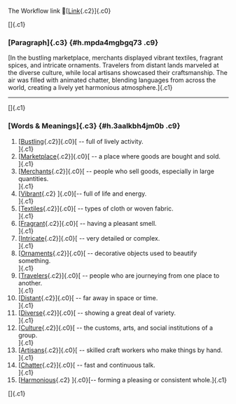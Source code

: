 The Workflow link
👏[[Link](https://www.google.com/url?q=http://www.google.com&sa=D&source=editors&ust=1756931890459753&usg=AOvVaw1Ma_TyoWjluMeFuijdzw4V){.c2}]{.c0}

[]{.c1}

### [Paragraph]{.c3} {#h.mpda4mgbgq73 .c9}

[In the bustling marketplace, merchants displayed vibrant textiles,
fragrant spices, and intricate ornaments. Travelers from distant lands
marveled at the diverse culture, while local artisans showcased their
craftsmanship. The air was filled with animated chatter, blending
languages from across the world, creating a lively yet harmonious
atmosphere.]{.c1}

------------------------------------------------------------------------

[]{.c1}

### [Words & Meanings]{.c3} {#h.3aalkbh4jm0b .c9}

1.  [[Bustling](https://www.google.com/url?q=http://www.google.com&sa=D&source=editors&ust=1756931890460773&usg=AOvVaw1_PUuA_xLRkWkRZYaFCYDn){.c2}]{.c0}[ --
    full of lively activity.\
    ]{.c1}
2.  [[Marketplace](https://www.google.com/url?q=http://www.google.com&sa=D&source=editors&ust=1756931890461049&usg=AOvVaw1EwSCQNjDVcDW7os-tqFQ0){.c2}]{.c0}[ --
    a place where goods are bought and sold.\
    ]{.c1}
3.  [[Merchants](https://www.google.com/url?q=http://www.google.com&sa=D&source=editors&ust=1756931890461318&usg=AOvVaw0XIsoVUr9aOf10FTSsJYlX){.c2}]{.c0}[ --
    people who sell goods, especially in large quantities.\
    ]{.c1}
4.  [[Vibrant](https://www.google.com/url?q=http://www.google.com&sa=D&source=editors&ust=1756931890461591&usg=AOvVaw3HUmWuX_B31GJH9HeVv91f){.c2}
    ]{.c0}[-- full of life and energy.\
    ]{.c1}
5.  [[Textiles](https://www.google.com/url?q=http://www.google.com&sa=D&source=editors&ust=1756931890461812&usg=AOvVaw0OP23RC4ISYjsn6nE6Bpq_){.c2}]{.c0}[ --
    types of cloth or woven fabric.\
    ]{.c1}
6.  [[Fragrant](https://www.google.com/url?q=http://www.google.com&sa=D&source=editors&ust=1756931890462050&usg=AOvVaw0l7vslbUR7FE_eGrBwEGWy){.c2}]{.c0}[ --
    having a pleasant smell.\
    ]{.c1}
7.  [[Intricate](https://www.google.com/url?q=http://www.google.com&sa=D&source=editors&ust=1756931890462268&usg=AOvVaw22jEAScIftTrnGSH_HQ0vm){.c2}]{.c0}[ --
    very detailed or complex.\
    ]{.c1}
8.  [[Ornaments](https://www.google.com/url?q=http://www.google.com&sa=D&source=editors&ust=1756931890462526&usg=AOvVaw2uHZHEKVmS3g12Xv2UaBkF){.c2}]{.c0}[ --
    decorative objects used to beautify something.\
    ]{.c1}
9.  [[Travelers](https://www.google.com/url?q=http://www.google.com&sa=D&source=editors&ust=1756931890462706&usg=AOvVaw3m1yRF-Xtndz-jXxxyOgzT){.c2}]{.c0}[ --
    people who are journeying from one place to another.\
    ]{.c1}
10. [[Distant](https://www.google.com/url?q=http://www.google.com&sa=D&source=editors&ust=1756931890462860&usg=AOvVaw3an8NNoiUPYTtCg5vlQAkS){.c2}]{.c0}[ --
    far away in space or time.\
    ]{.c1}
11. [[Diverse](https://www.google.com/url?q=http://www.google.com&sa=D&source=editors&ust=1756931890462988&usg=AOvVaw2I0rmPg-W9Nz1AbOiVgBwM){.c2}]{.c0}[ --
    showing a great deal of variety.\
    ]{.c1}
12. [[Culture](https://www.google.com/url?q=http://www.google.com&sa=D&source=editors&ust=1756931890463110&usg=AOvVaw3QFfesXKt1ErBWe6zxIzvJ){.c2}]{.c0}[ --
    the customs, arts, and social institutions of a group.\
    ]{.c1}
13. [[Artisans](https://www.google.com/url?q=http://www.google.com&sa=D&source=editors&ust=1756931890463253&usg=AOvVaw2UjrDOGsZ7zJ5yHduxf6Zm){.c2}]{.c0}[ --
    skilled craft workers who make things by hand.\
    ]{.c1}
14. [[Chatter](https://www.google.com/url?q=http://www.google.com&sa=D&source=editors&ust=1756931890463387&usg=AOvVaw3p0_xudY19pgc4zDe4YrXL){.c2}]{.c0}[ --
    fast and continuous talk.\
    ]{.c1}
15. [[Harmonious](https://www.google.com/url?q=http://www.google.com&sa=D&source=editors&ust=1756931890463509&usg=AOvVaw3CJUWdQLo4wMNgnxt30YFW){.c2}
    ]{.c0}[-- forming a pleasing or consistent whole.]{.c1}

[]{.c1}
